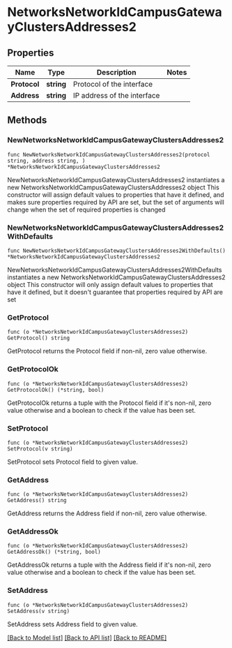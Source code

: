 # NetworksNetworkIdCampusGatewayClustersAddresses2

## Properties

Name | Type | Description | Notes
------------ | ------------- | ------------- | -------------
**Protocol** | **string** | Protocol of the interface | 
**Address** | **string** | IP address of the interface | 

## Methods

### NewNetworksNetworkIdCampusGatewayClustersAddresses2

`func NewNetworksNetworkIdCampusGatewayClustersAddresses2(protocol string, address string, ) *NetworksNetworkIdCampusGatewayClustersAddresses2`

NewNetworksNetworkIdCampusGatewayClustersAddresses2 instantiates a new NetworksNetworkIdCampusGatewayClustersAddresses2 object
This constructor will assign default values to properties that have it defined,
and makes sure properties required by API are set, but the set of arguments
will change when the set of required properties is changed

### NewNetworksNetworkIdCampusGatewayClustersAddresses2WithDefaults

`func NewNetworksNetworkIdCampusGatewayClustersAddresses2WithDefaults() *NetworksNetworkIdCampusGatewayClustersAddresses2`

NewNetworksNetworkIdCampusGatewayClustersAddresses2WithDefaults instantiates a new NetworksNetworkIdCampusGatewayClustersAddresses2 object
This constructor will only assign default values to properties that have it defined,
but it doesn't guarantee that properties required by API are set

### GetProtocol

`func (o *NetworksNetworkIdCampusGatewayClustersAddresses2) GetProtocol() string`

GetProtocol returns the Protocol field if non-nil, zero value otherwise.

### GetProtocolOk

`func (o *NetworksNetworkIdCampusGatewayClustersAddresses2) GetProtocolOk() (*string, bool)`

GetProtocolOk returns a tuple with the Protocol field if it's non-nil, zero value otherwise
and a boolean to check if the value has been set.

### SetProtocol

`func (o *NetworksNetworkIdCampusGatewayClustersAddresses2) SetProtocol(v string)`

SetProtocol sets Protocol field to given value.


### GetAddress

`func (o *NetworksNetworkIdCampusGatewayClustersAddresses2) GetAddress() string`

GetAddress returns the Address field if non-nil, zero value otherwise.

### GetAddressOk

`func (o *NetworksNetworkIdCampusGatewayClustersAddresses2) GetAddressOk() (*string, bool)`

GetAddressOk returns a tuple with the Address field if it's non-nil, zero value otherwise
and a boolean to check if the value has been set.

### SetAddress

`func (o *NetworksNetworkIdCampusGatewayClustersAddresses2) SetAddress(v string)`

SetAddress sets Address field to given value.



[[Back to Model list]](../README.md#documentation-for-models) [[Back to API list]](../README.md#documentation-for-api-endpoints) [[Back to README]](../README.md)


